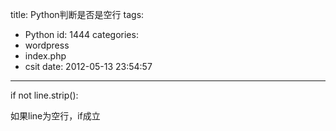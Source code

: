 title: Python判断是否是空行
tags:
  - Python
id: 1444
categories:
  - wordpress
  - index.php
  - csit
date: 2012-05-13 23:54:57
---

if not line.strip():

如果line为空行，if成立